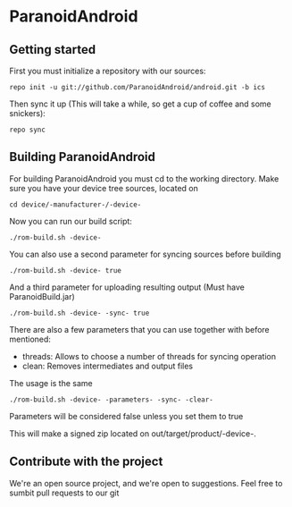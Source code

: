 ParanoidAndroid
===============

Getting started
---------------
First you must initialize a repository with our sources:

    repo init -u git://github.com/ParanoidAndroid/android.git -b ics

Then sync it up (This will take a while, so get a cup of coffee and some snickers):

    repo sync


Building ParanoidAndroid
------------------------

For building ParanoidAndroid you must cd to the working directory.
Make sure you have your device tree sources, located on

    cd device/-manufacturer-/-device-

Now you can run our build script:

    ./rom-build.sh -device-


You can also use a second parameter for syncing sources before building

    ./rom-build.sh -device- true

And a third parameter for uploading resulting output (Must have ParanoidBuild.jar)

    ./rom-build.sh -device- -sync- true

There are also a few parameters that you can use together with before mentioned:

* threads: Allows to choose a number of threads for syncing operation
* clean: Removes intermediates and output files

The usage is the same
    
    ./rom-build.sh -device- -parameters- -sync- -clear-

Parameters will be considered false unless you set them to true

This will make a signed zip located on out/target/product/-device-.

Contribute with the project
---------------------------

We're an open source project, and we're open to suggestions. Feel free to sumbit pull requests to our git


